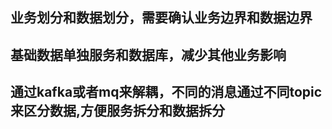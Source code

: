 ## 业务划分和数据划分，需要确认业务边界和数据边界
## 基础数据单独服务和数据库，减少其他业务影响
## 通过kafka或者mq来解耦，不同的消息通过不同topic来区分数据,方便服务拆分和数据拆分

